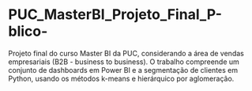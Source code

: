 # PUC_MasterBI_Projeto_Final_P-blico-
Projeto final do curso Master BI da PUC, considerando a área de vendas empresariais (B2B - business to business). O trabalho compreende um conjunto de dashboards em Power BI e a segmentação de clientes em Python, usando os métodos k-means e hierárquico por aglomeração.
